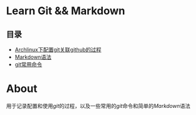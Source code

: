 # Learn Git && Markdown
## 目录
+ [Archlinux下配置git关联github的过程](./archlinux.md)
+ [Markdown语法](./markdown)
+ [git常用命令](./git.md)
# About
用于记录配置和使用*git*的过程，以及一些常用的*git*命令和简单的*Markdown*语法